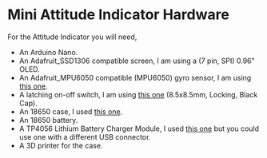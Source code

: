 # Mini Attitude Indicator Hardware
For the Attitude Indicator you will need,

 - An Arduino Nano.
 - An Adafruit_SSD1306 compatible screen, I am using a (7 pin, SPI) 0.96" OLED.
 - An Adafruit_MPU6050 compatible (MPU6050) gyro sensor, I am using [this one](https://www.aliexpress.com/item/1005005203718974.html).
 - A latching on-off switch, I am using [this one](https://www.aliexpress.com/item/1005003333312190.html) (8.5x8.5mm, Locking, Black Cap).
- An 18650 case, I used [this one](https://www.aliexpress.com/item/1005002482317489.html).
- An 18650 battery.
- A TP4056 Lithium Battery Charger Module, I used [this one](https://www.aliexpress.com/item/1005005512011487.html) but you could use one with a different USB connector.
- A 3D printer for the case.